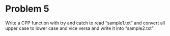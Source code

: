 # Problem 5 
Write a CPP function with try and catch to read “sample1.txt” and convert all upper case to lower case and vice versa and write it into “sample2.txt”